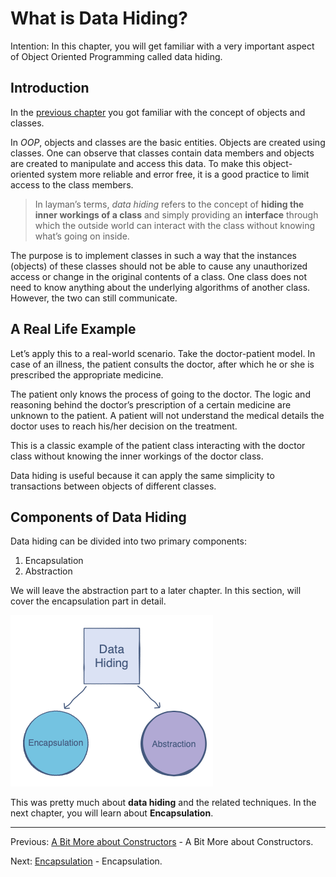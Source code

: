 # What is Data Hiding?

Intention: In this chapter, you will get familiar with a very important aspect of Object Oriented Programming called 
data hiding.

## Introduction

In the [previous chapter](introduction.md "Introduction") you got familiar with the concept of objects and classes.

In <i>OOP</i>, objects and classes are the basic entities. Objects are created using classes. One can observe that classes 
contain data members and objects are created to manipulate and access this data. To make this object-oriented system 
more reliable and error free, it is a good practice to limit access to the class members.

> In layman’s terms, <i>data hiding</i> refers to the concept of <b>hiding the inner workings of a class</b> and simply 
> providing an <b>interface</b> through which the outside world can interact with the class without knowing what’s 
> going on inside.

The purpose is to implement classes in such a way that the instances (objects) of these classes should not be able 
to cause any unauthorized access or change in the original contents of a class. One class does not need to know anything 
about the underlying algorithms of another class. However, the two can still communicate.

## A Real Life Example

Let’s apply this to a real-world scenario. Take the doctor-patient model. In case of an illness, the patient consults 
the doctor, after which he or she is prescribed the appropriate medicine.

The patient only knows the process of going to the doctor. The logic and reasoning behind the doctor’s prescription of 
a certain medicine are unknown to the patient. A patient will not understand the medical details the doctor uses 
to reach his/her decision on the treatment.

This is a classic example of the patient class interacting with the doctor class without knowing the inner workings 
of the doctor class.

Data hiding is useful because it can apply the same simplicity to transactions between objects of different classes.

## Components of Data Hiding

Data hiding can be divided into two primary components:
1. Encapsulation
2. Abstraction

We will leave the abstraction part to a later chapter. In this section, will cover the encapsulation part in detail.

![alt text](../../etc/oop/data-hiding.png "Data Hiding")

This was pretty much about <b>data hiding</b> and the related techniques. In the next chapter, you will learn about 
<b>Encapsulation</b>.

<hr>

Previous: [A Bit More about Constructors](constructors-more.md "A Bit More about Constructors") - A Bit More about Constructors.

Next: [Encapsulation](fields.md "Encapsulation") - Encapsulation.